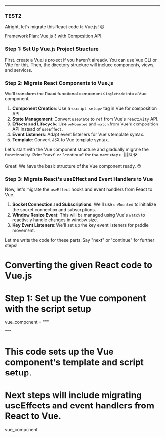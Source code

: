 ----
### TEST2

Alright, let's migrate this React code to Vue.js! 😄

Framework Plan: Vue.js 3 with Composition API.

### Step 1: Set Up Vue.js Project Structure

First, create a Vue.js project if you haven't already. You can use Vue CLI or Vite for this. Then, the directory structure will include components, views, and services.

### Step 2: Migrate React Components to Vue.js

We'll transform the React functional component `SingleMode` into a Vue component.

1. **Component Creation**: Use a `<script setup>` tag in Vue for composition API.
2. **State Management**: Convert `useState` to `ref` from Vue's `reactivity` API.
3. **Effects and Lifecycle**: Use `onMounted` and `watch` from Vue's composition API instead of `useEffect`.
4. **Event Listeners**: Adapt event listeners for Vue's template syntax.
5. **Template**: Convert JSX to Vue template syntax.

Let's start with the Vue component structure and gradually migrate the functionality. Print "next" or "continue" for the next steps. 👩‍💻🔍🛠️

Great! We have the basic structure of the Vue component ready. 😊

### Step 3: Migrate React's useEffect and Event Handlers to Vue

Now, let's migrate the `useEffect` hooks and event handlers from React to Vue.

1. **Socket Connection and Subscriptions**: We'll use `onMounted` to initialize the socket connection and subscriptions.
2. **Window Resize Event**: This will be managed using Vue's `watch` to reactively handle changes in window size.
3. **Key Event Listeners**: We'll set up the key event listeners for paddle movement.

Let me write the code for these parts. Say "next" or "continue" for further steps!



# Converting the given React code to Vue.js

# Step 1: Set up the Vue component with the script setup
vue_component = """
<template>
  <div style="display: flex; justify-content: center; align-items: center; height: 100vh;">
    <canvas :width="canvasSize.width" :height="canvasSize.height" ref="canvasRef"></canvas>
    <!-- Uncomment below if PaddleManager is migrated as well -->
    <!-- <PaddleManager :open="true" :gameRoomId="gameRoomId" /> -->
  </div>
</template>

<script setup>
import { ref, onMounted, watch } from 'vue';
import { useRoute } from 'vue-router';
import GameRender from './GameRender';
import { getStompSocket } from '../api/StompSocket';
// Import PaddleManager if it's migrated to Vue

const initialCanvasSize = { width: 600, height: 400 };
const gameRoomId = ref(null); // Assuming gameRoomId is passed as a route parameter
const canvasSize = ref(initialCanvasSize);
const innerSize = ref({ width: window.innerWidth * 0.8, height: window.innerHeight * 0.8 });
const canvasRef = ref(null);
const socket = ref(null);
const keyPressed = ref(0);

// Lifecycle hooks and other functions will go here
</script>
"""

# This code sets up the Vue component's template and script setup.
# Next steps will include migrating useEffects and event handlers from React to Vue.

vue_component
